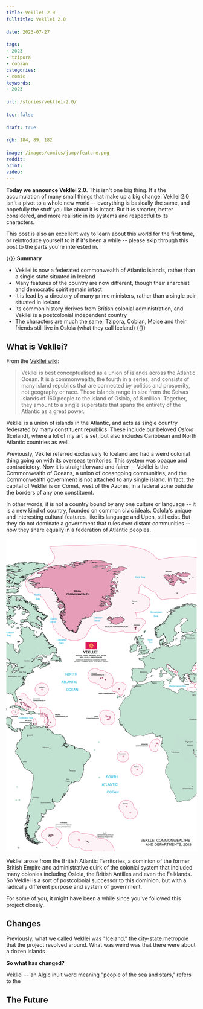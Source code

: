 ```yaml
---
title: Vekllei 2.0
fulltitle: Vekllei 2.0

date: 2023-07-27

tags:
- 2023
- tzipora
- cobian
categories:
- comic
keywords:
- 2023

url: /stories/vekllei-2.0/

toc: false

draft: true

rgb: 184, 89, 182

image: /images/comics/jump/feature.png
reddit:
print:
video:
---
```


**Today we announce Vekllei 2.0**. This isn't one big thing. It's the accumulation of many small things that make up a big change. Vekllei 2.0 isn't a pivot to a whole new world -- everything is basically the same, and hopefully the stuff you like about it is intact. But it *is* smarter, better considered, and more realistic in its systems and respectful to its characters.

This post is also an excellent way to learn about this world for the first time, or reintroduce yourself to it if it's been a while -- please skip through this post to the parts you're interested in.

{{<hint panel>}}
**Summary**
* Vekllei is now a federated commonwealth of Atlantic islands, rather than a single state situated in Iceland
* Many features of the country are now different, though their anarchist and democratic spirit remain intact
* It is lead by a directory of many prime ministers, rather than a single pair situated in Iceland
* Its common history derives from British colonial administration, and Vekllei is a postcolonial independent country
* The characters are much the same; Tzipora, Cobian, Moise and their friends still live in Oslola (what they call Iceland)
{{</hint>}}

## What is Vekllei?

From the [Vekllei wiki](https://millmint.net/vekllei):

> Vekllei is best conceptualised as a union of islands across the Atlantic Ocean. It is a commonwealth, the fourth in a series, and consists of many island republics that are connected by politics and prosperity, not geography or race. These islands range in size from the Selvas Islands of 160 people to the island of Oslola, of 8 million. Together, they amount to a single superstate that spans the entirety of the Atlantic as a great power.

Vekllei is a union of islands in the Atlantic, and acts as single country federated by many constituent republics. These include our beloved *Oslola* (Iceland), where a lot of my art is set, but also includes Caribbean and North Atlantic countries as well.

Previously, Vekllei referred exclusively to Iceland and had a weird colonial thing going on with its overseas territories. This system was opaque and contradictory. Now it is straightforward and fairer -- Vekllei is the Commonwealth of Oceans, a union of oceangoing communities, and the Commonwealth government is not attached to any single island. In fact, the capital of Vekllei is on Comet, west of the Azores, in a federal zone outside the borders of any one constituent.

In other words, it is not a country bound by any one culture or language -- it is a new kind of country, founded on common civic ideals. Oslola's unique and interesting cultural features, like its language and Upen, still exist. But they do not dominate a government that rules over distant communities -- now they share equally in a federation of Atlantic peoples.

![Map of Vekllei territories across the Atlantic](/svg/maps/territory.svg "Map of Vekllei, including its Commonwealths, Federal Departments and Territories.")

Vekllei arose from the British Atlantic Territories, a dominion of the former British Empire and administrative quirk of the colonial system that included many colonies including Oslola, the British Antilles and even the Falklands. So Vekllei is a sort of postcolonial successor to this dominion, but with a radically different purpose and system of government.

For some of you, it might have been a while since you've followed this project closely.

## Changes

Previously, what we called Vekllei was "Iceland," the city-state metropole that the project revolved around. What was weird was that there were about a dozen islands

**So what has changed?**

Vekllei -- an Algic inuit word meaning "people of the sea and stars," refers to the

## The Future

